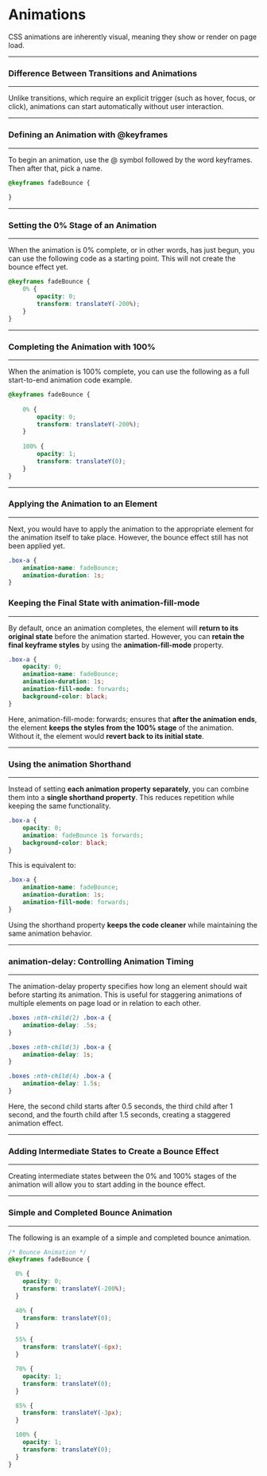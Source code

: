 # Animations

CSS <span class="emphasis">animations</span> are inherently <span class="emphasis">visual</span>, meaning they show or render on <span class="emphasis">page load</span>.  

---
### Difference Between Transitions and Animations
---

Unlike <span class="emphasis">transitions</span>, which require an explicit <span class="secondEmphasis">trigger</span> (such as hover, focus, or click), <span class="emphasis">animations</span> can start automatically without user interaction.

---
### Defining an Animation with @keyframes
---

To begin an animation, use the @ symbol followed by the word keyframes. Then after that, pick a name.

```css
@keyframes fadeBounce {
 
}
```

---
### Setting the 0% Stage of an Animation
---

When the animation is 0% complete, or in other words, has just begun, you can use the following code as a starting point. This will not create the bounce effect yet.

```css
@keyframes fadeBounce {
    0% {
        opacity: 0;
        transform: translateY(-200%);
    }
}
```

---
### Completing the Animation with 100%
---

When the animation is 100% complete, you can use the following as a full start-to-end animation code example.

```css
@keyframes fadeBounce {
 
    0% {
        opacity: 0;
        transform: translateY(-200%);
    }
 
    100% {
        opacity: 1;
        transform: translateY(0);
    }
}
```

---
### Applying the Animation to an Element
---

Next, you would have to apply the animation to the appropriate element for the animation itself to take place. However, the bounce effect still has not been applied yet.

```css
.box-a {
    animation-name: fadeBounce;
    animation-duration: 1s;
}
```

### **Keeping the Final State with animation-fill-mode**  
---  

By default, once an animation completes, the element will **return to its original state** before the animation started. However, you can **retain the final keyframe styles** by using the **animation-fill-mode** property.  

```css  
.box-a {  
    opacity: 0;  
    animation-name: fadeBounce;  
    animation-duration: 1s;  
    animation-fill-mode: forwards;  
    background-color: black;  
}  
```

Here, animation-fill-mode: forwards; ensures that **after the animation ends**, the element **keeps the styles from the 100% stage** of the animation. Without it, the element would **revert back to its initial state**.  

---  

### **Using the animation Shorthand**  
---  

Instead of setting **each animation property separately**, you can combine them into a **single shorthand property**. This reduces repetition while keeping the same functionality.  

```css  
.box-a {  
    opacity: 0;  
    animation: fadeBounce 1s forwards;  
    background-color: black;  
}  
```

This is equivalent to:  

```css  
.box-a {  
    animation-name: fadeBounce;  
    animation-duration: 1s;  
    animation-fill-mode: forwards;  
}  
```

Using the shorthand property **keeps the code cleaner** while maintaining the same animation behavior.

---
### animation-delay: Controlling Animation Timing  
---  

The <span class="emphasis">animation-delay</span> property specifies <span class="emphasis">how long</span> an element should <span class="emphasis">wait</span> before <span class="emphasis">starting</span> its animation. This is useful for <span class="emphasis">staggering</span> animations of <span class="emphasis">multiple</span> elements on <span class="emphasis">page load</span> or in relation to <span class="emphasis">each other</span>.   

```css  
.boxes :nth-child(2) .box-a {  
    animation-delay: .5s;  
}  

.boxes :nth-child(3) .box-a {  
    animation-delay: 1s;  
}  

.boxes :nth-child(4) .box-a {  
    animation-delay: 1.5s;  
}  
```

Here, the <span class="emphasis">second child</span> starts after <span class="secondEmphasis">0.5 seconds</span>, the <span class="emphasis">third child</span> after <span class="secondEmphasis">1 second</span>, and the <span class="emphasis">fourth child</span> after <span class="secondEmphasis">1.5 seconds</span>, creating a <span class="emphasis">staggered</span> animation effect.  

---
### Adding Intermediate States to Create a Bounce Effect
---

Creating intermediate states between the 0% and 100% stages of the animation will allow you to start adding in the bounce effect.

---
### Simple and Completed Bounce Animation
---

The following is an example of a simple and completed bounce animation.

```css
/* Bounce Animation */
@keyframes fadeBounce {

  0% {
    opacity: 0;
    transform: translateY(-200%);
  }

  40% {
    transform: translateY(0);
  }

  55% {
    transform: translateY(-6px);
  }

  70% {
    opacity: 1;
    transform: translateY(0);
  }

  85% {
    transform: translateY(-3px);
  }

  100% {
    opacity: 1;
    transform: translateY(0);
  }
}
```

